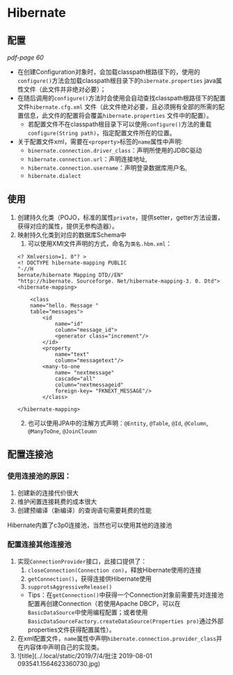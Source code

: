# Hibernate
## 配置
*pdf-page 60*

- 在创建Configuration对象时，会加载classpath根路径下的，使用的`configure()`方法会加载classpath根目录下的`hibernate.properties` java属性文件（此文件并非绝对必要）；
- 在随后调用的`configure()`方法时会使用会自动查找classpath根路径下的配置文件`hibernate.cfg.xml` 文件（此文件绝对必要，且必须拥有全部的所需的配置信息，此文件的配置将会覆盖`hibernate.properties` 文件中的配置）。
	- 若配置文件不在classpath根目录下可以使用`configure()`方法的重载`configure(String path)`，指定配置文件所在的位置。
- 关于配置文件xml，需要在`<property>`标签的`name`属性中声明:
	- `binernate.connection.driver_class`：声明所使用的JDBC驱动
	- `hibernate.connection.url`：声明连接地址, 
	- `hibernate.connection.username`：声明登录数据库用户名, 
	- `hibernate.dialect`

## 使用
1. 创建持久化类（POJO，标准的属性`private`，提供setter，getter方法设置，获得对应的属性，提供无参构造器）。
2. 映射持久化类到对应的数据库Schema中
	1. 可以使用XMl文件声明的方式，命名为`类名.hbm.xml`：
	```
	<? Xmlversion=1. 0"? >
	<! DOCTYPE hibernate-mapping PUBLIC
	"-//H
	bernate/hibernate Mapping DTD//EN"
	"http://hibernate. Sourceforge. Net/hibernate-mapping-3. 0. Dtd">
	<hibernate-mapping>

	    <class
	    name="hello. Message "
	    table="messages">
	        <id
	            name="id"
	            column="message_id">
	            <generator class="increment"/>
	        </id>
	        <property
	            name="text"
	            column="messagetext"/>
	        <many-to-one
	            name= "nextmessage"
	            cascade="all"
	            column="nextmessageid"
	            foreign-key= "FKNEXT_MESSAGE"/>
	        </class>
	
	</hibernate-mapping>
	```
	2. 也可以使用JPA中的注解方式声明：`@Entity`, `@Table`, `@Id`, `@Column`, `@ManyToOne`, `@JoinCloumn`



## 配置连接池

### 使用连接池的原因：
1. 创建新的连接代价很大
2. 维护闲置连接耗费的成本很大
3. 创建预编译（新编译）的查询语句需要耗费的性能

Hibernate内置了c3p0连接池，当然也可以使用其他的连接池
### 配置连接其他连接池
1. 实现`ConnectionProvider`接口，此接口提供了：
	1. `closeConnection(Connection con)`，释放Hibernate使用的连接
	2. `getConnection()`，获得连接供Hibernate使用
	3. `supprotsAggressiveRelease()`
	- Tips：在`getConnection()`中获得一个Connection对象前需要先对连接池配置再创建Connection（若使用Apache DBCP，可以在`BasicDataSource`中使用编程配置；或者使用`BasicDataSourceFactory.createDataSource(Properties pro)`通过外部properties文件获得配置属性）。
2. 在xml配置文件，`name`属性中声明`hibernate.connection.provider_class`并在内容体中声明自己的实现类。
3. ![title](../.local/static/2019/7/4/批注 2019-08-01 093541.1564623360730.jpg)






